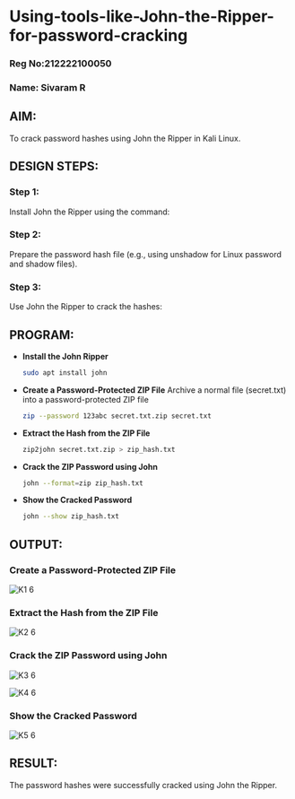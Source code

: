 # Using-tools-like-John-the-Ripper-for-password-cracking
### Reg No:212222100050
### Name: Sivaram R
## AIM:
To crack password hashes using John the Ripper in Kali Linux.

## DESIGN STEPS:
### Step 1:
Install John the Ripper using the command:

### Step 2:
Prepare the password hash file (e.g., using unshadow for Linux password and shadow files).

### Step 3:
Use John the Ripper to crack the hashes:

## PROGRAM:

- **Install the John Ripper**
  ```bash
  sudo apt install john
  ```
- **Create a Password-Protected ZIP File**
   Archive a normal file (secret.txt) into a password-protected ZIP file
   ```bash
   zip --password 123abc secret.txt.zip secret.txt
   ```
 - **Extract the Hash from the ZIP File**
   ```bash
   zip2john secret.txt.zip > zip_hash.txt
   ```
- **Crack the ZIP Password using John**
  ```bash
  john --format=zip zip_hash.txt
  ```
- **Show the Cracked Password**
  ```bash
  john --show zip_hash.txt
  ```


## OUTPUT:


### Create a Password-Protected ZIP File
![K1 6](https://github.com/user-attachments/assets/a560773d-37ec-4c6a-99c6-b2863d364347)


### Extract the Hash from the ZIP File

![K2 6](https://github.com/user-attachments/assets/ec1efd6e-8931-49b7-8a9b-9a62e6d28b1c)



### Crack the ZIP Password using John
![K3 6](https://github.com/user-attachments/assets/b53e0192-9663-4eef-bf74-3998493f51a7)

![K4 6](https://github.com/user-attachments/assets/a4191db2-9e9d-4bd4-9b23-2a4bb61448c9)

### Show the Cracked Password

![K5 6](https://github.com/user-attachments/assets/01aa290c-10c5-49b1-aaa2-84bac8b9178b)

## RESULT:
The password hashes were successfully cracked using John the Ripper.

